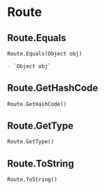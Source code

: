 # Route

## Route.Equals
```py
Route.Equals(Object obj)

- `Object obj` 
```

## Route.GetHashCode
```py
Route.GetHashCode()


```

## Route.GetType
```py
Route.GetType()


```

## Route.ToString
```py
Route.ToString()


```
